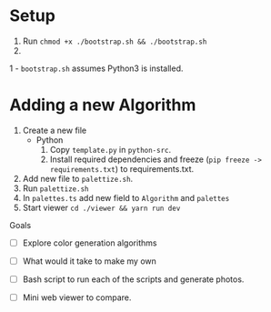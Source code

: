 # Setup

1. Run `chmod +x ./bootstrap.sh && ./bootstrap.sh`
1. 
1   - `bootstrap.sh` assumes Python3 is installed.

# Adding a new Algorithm

1. Create a new file
    - Python
        1. Copy `template.py` in `python-src`. 
        1. Install required dependencies and freeze (`pip freeze -> requirements.txt`) to requirements.txt.
1. Add new file to `palettize.sh`.
1. Run `palettize.sh`
1. In `palettes.ts` add new field to `Algorithm` and `palettes`
1. Start viewer `cd ./viewer && yarn run dev`


Goals

- [ ] Explore color generation algorithms
- [ ] What would it take to make my own
- [ ] Bash script to run each of the scripts and generate photos.
- [ ] Mini web viewer to compare. 

